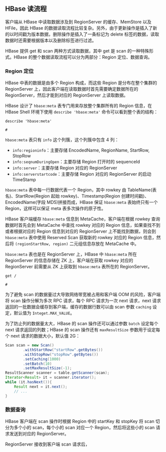 ## HBase 读流程

客户端从 HBase 中读取数据涉及到 RegionServer 的缓存、MemStore 以及 HFile，因此 HBase 的数据读取流程比较复杂。另外，由于更新操作是插入了新的以时间戳为版本数据，删除操作是插入了一条标记为 delete 标签的数据，读取数据时还需要根据版本以及删除标签进行过滤。

HBase 提供 get 和 scan 两种方式读取数据，其中 get 是 scan 的一种特殊形式。HBase 的整个数据读取流程可以分为两部分：Region 定位、数据查询。

### Region 定位

HBase 中表的数据是由多个 Region 构成，而这些 Region 是分布在整个集群的 RegionServer 上，因此客户端在读取数据时首先需要确定数据所在的 RegionServer，然后才能到对应的 RegionServer 上读取数据。

HBase 设计了 ```hbase:meta``` 表专门用来存放整个集群所有的 Region 信息，在 HBase Shell 环境下使用 ```describe 'hbase:meta'``` 命令可以看到整个表的结构：
```shell
describe 'hbase:meta'

# 
```
```hbase:meta``` 表只有 ```info``` 这个列簇，这个列簇中包含 4 列：
- ```info:regioninfo```：主要存储 EncodedName, RegionName, StartRow, StopRow
- ```info:seqnumDuringOpen```：主要存储 Region 打开时的 sequenceId
- ```info:server```：主要存储 Region 对应的 RegionServer
- ```info:serverstartcode```：主要存储 Region 对应的 RegionServer 的启动 TimeStamp

```hbase:meta``` 表中每一行数据代表一个 Region，其中 rowkey 由 TableName(表名)、StartRow(Region 起始 rowkey)、Timestamp(Region 创建时间戳)、EncodedName(字段 MD5)拼接而成，HBase 保证 ```hbase:meta``` 表始终只有一个 Region，这样可以保证 meta 表多次操作的原子性。


HBase 客户端缓存 ```hbase:meta``` 信息到 MetaCache，客户端在根据 rowkey 查询数据时首先会到 MetaCache 中查找 rowkey 对应的 Region 信息，如果查找不到或者根据对应的 Region 信息到对应的 RegionServer 上不能找到数据，则会到 ```hbase:meta``` 表中使用 Reserved Scan 获取新的 rowkey 对应的 Region 信息，然后将 ```(regionStartRow, region)``` 二元组信息存放在 MetaCache 中。

```hbase:meta``` 表也是在 RegionServer 上，HBase 中 ```hbase:meta``` 所在 RegionServer 的信息存储在 ZK 上，客户端在获取 rowkey 对应的 RegionServer 前需要从 ZK 上获取到 ```hbase:meta``` 表所在的 RegionServer。
```shell
get /

# 
```

为了避免 scan 的数据量过大导致网络带宽被占用和客户端 OOM 的风险，客户端将 scan 操作分解为多次 RPC 请求，每个 RPC 请求为一次 next 请求，next 请求返回的一批数据会缓存到客户端，缓存的数据行数可以由 scan 参数 ```caching``` 设定，默认值为 ```Integet.MAX_VALUE```。

为了防止列的数据量太大，HBase 的 scan 操作还可以通过参数 ```batch``` 设定每个 next 请求返回的列数；HBase 的 scan 操作还有 ```maxResultSize``` 参数用于设定每个 next 请求的数据大小，默认值 2G：
```java
Scan scan = new Scan()
        .withStartRow("startRow".getBytes())
        .withStopRow("stopRow".getBytes())
        .setCaching(1000)
        .setBatch(10)
        .setMaxResultSize(-1);
ResultScanner scanner = table.getScanner(scan);
Iterator<Result> it = scanner.iterator();
while (it.hasNext()){
    Result next = it.next();
    // ...
}
```

### 数据查询

HBase 客户端在 scan 操作时根据 Region 中的 startKey 和 stopKey 将 scan 切分为多个小的 scan，每个小的 scan 对应一个 Region，然后将这些小的 scan 请求发送到对应的 RegionServer。

RegionServer 接收到客户端 scan 请求后，

